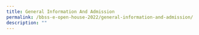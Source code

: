 ```yaml
---
title: General Information And Admission
permalink: /bbss-e-open-house-2022/general-information-and-admission/
description: ""
---
```

